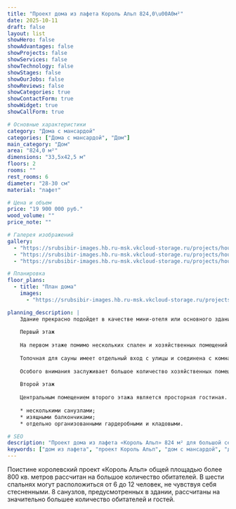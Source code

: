 ```yaml
---
title: "Проект дома из лафета Король Альп 824,0\u00A0м²"
date: 2025-10-11
draft: false
layout: list
showHero: false
showAdvantages: false
showProjects: false
showServices: false
showTechnology: false
showStages: false
showOurJobs: false
showReviews: false
showCategories: true
showContactForm: true
showWidget: true
showCallForm: true

# Основные характеристики
category: "Дома с мансардой"
categories: ["Дома с мансардой", "Дом"]
main_category: "Дом"
area: "824,0 м²"
dimensions: "33,5х42,5 м"
floors: 2
rooms: ""
rest_rooms: 6
diameter: "28-30 см"
material: "лафет"

# Цена и объем
price: "19 900 000 руб."
wood_volume: ""
price_note: ""

# Галерея изображений
gallery:
  - "https://srubsibir-images.hb.ru-msk.vkcloud-storage.ru/projects/houses/alp-841/alp-841-1.jpg"     
  - "https://srubsibir-images.hb.ru-msk.vkcloud-storage.ru/projects/houses/alp-841/alp-841-2.jpg"     
  - "https://srubsibir-images.hb.ru-msk.vkcloud-storage.ru/projects/houses/alp-841/alp-841-3.jpg"  

# Планировка
floor_plans:
  - title: "План дома"
    images:
      - "https://srubsibir-images.hb.ru-msk.vkcloud-storage.ru/projects/houses/alp-841/alp-841-3.jpg"

planning_description: |
    Здание прекрасно подойдет в качестве мини-отеля или основного здания для базы отдыха, оздоровительного пансионата или загородного корпоративного центра.
    
    Первый этаж
    
    На первом этаже помимо нескольких спален и хозяйственных помещений расположен банный комплекс с парной, хамамом и большим бассейном, расположившимся в помещении в 150 кв. м. Гости и обитатели смогут в полной мере насладиться водными процедурами и поддерживать свое здоровье каждый день.
    
    Топочная для сауны имеет отдельный вход с улицы и соединена с комнатой отдыха. Это позволит поддерживать температуру в сауне как самим гостям по желанию, так и обслуживающему персоналу.
    
    Особого внимания заслуживает большое количество хозяйственных помещений, которые позволят с комфортом обслуживать гостей, хранить вещи каждому из жителей «Короля Альп» и предметов для поддержания чистоты.
    
    Второй этаж
    
    Центральным помещением второго этажа является просторная гостиная. Особый уют и удобство для жизни здесь обеспечивается:
    
    * несколькими санузлами;
    * изящными балкончиками;
    * отдельно организованными гардеробными и кладовыми.

# SEO
description: "Проект дома из лафета «Король Альп» 824 м² для большой семьи. 6 спален, банный комплекс с бассейном, 8 санузлов. Диаметр бревна 28-30 см."
keywords: ["дом из лафета", "проект Король Альп", "дом с мансардой", "дом с бассейном", "дом 824 м²"]
---
```


Поистине королевский проект «Король Альп» общей площадью более 800 кв. метров рассчитан на большое количество обитателей. В шести спальнях могут расположиться от 6 до 12 человек, не чувствуя себя стесненными. 8 санузлов, предусмотренных в здании, рассчитаны на значительно большее количество обитателей и гостей.